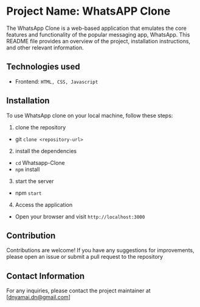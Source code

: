# Project Name: WhatsAPP Clone

The WhatsApp Clone is a web-based application that emulates the core features and functionality of the popular messaging app, WhatsApp. This README file provides an overview of the project, installation instructions, and other relevant information.

## Technologies used

- Frontend: `HTML, CSS, Javascript`

## Installation

To use WhatsApp clone on your local machine, follow these steps:

1. clone the repository
  - git `clone <repository-url>`
2. install the dependencies
  - `cd` Whatsapp-Clone
  - `npm` install
3. start the server
  - npm `start`
4. Access the application
  - Open your browser and visit `http://localhost:3000`

## Contribution

Contributions are welcome! If you have any suggestions for improvements, please open an issue or submit a pull request to the repository

## Contact Information

For any inquiries, please contact the project maintainer at [dnyamai.dn@gmail.com]
